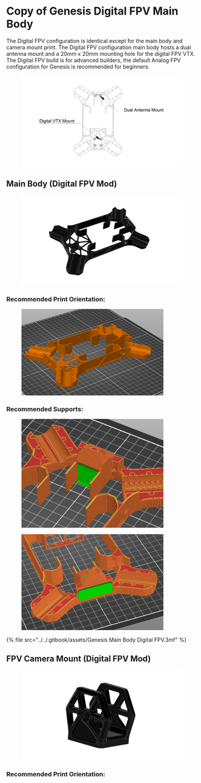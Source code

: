 # Copy of Genesis Digital FPV Main Body

The Digital FPV configuration is identical except for the main body and camera mount print. The Digital FPV configuration main body hosts a dual antenna mount and a 20mm x 20mm mounting hole for the digital FPV VTX. The Digital FPV build is for advanced builders, the default Analog FPV configuration for Genesis is recommended for beginners.&#x20;

<figure><img src="../../.gitbook/assets/34331234252314.PNG" alt=""><figcaption></figcaption></figure>



## Main Body (Digital FPV Mod)

<figure><img src="../../.gitbook/assets/Main Body Digital FPV v2.png" alt=""><figcaption></figcaption></figure>

### Recommended Print Orientation:

<figure><img src="../../.gitbook/assets/231324131234.PNG" alt="" width="375"><figcaption></figcaption></figure>

### Recommended Supports:

<div>

<figure><img src="../../.gitbook/assets/1233243121432.PNG" alt="" width="375"><figcaption></figcaption></figure>

 

<figure><img src="../../.gitbook/assets/3241324134124.PNG" alt="" width="375"><figcaption></figcaption></figure>

</div>

{% file src="../../.gitbook/assets/Genesis Main Body Digital FPV.3mf" %}

## FPV Camera Mount (Digital FPV Mod)

<figure><img src="../../.gitbook/assets/32142352314.png" alt=""><figcaption></figcaption></figure>

### Recommended Print Orientation:



